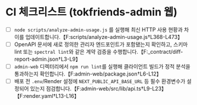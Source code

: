 # CI 체크리스트 (tokfriends-admin 웹)

- [ ] `node scripts/analyze-admin-usage.js` 를 실행해 최신 HTTP 사용 현황과 차이를 업데이트합니다.【F:scripts/analyze-admin-usage.js†L368-L473】
- [ ] OpenAPI 문서에 새로 정의한 관리자 엔드포인트가 포함됐는지 확인하고, 스키마 lint 또는 `spectral lint`와 같은 계약 검증을 수행합니다.【F:_contract/diff-report-admin.json†L3-L9】
- [ ] `admin-web` 디렉터리에서 `npm run lint`를 실행해 클라이언트 빌드가 정적 분석을 통과하는지 확인합니다.【F:admin-web/package.json†L6-L12】
- [ ] 배포 전 `.env`/Render 설정에 `NEXT_PUBLIC_API_BASE_URL` 등 필수 환경변수가 설정되어 있는지 점검합니다.【F:admin-web/src/lib/api.ts†L9-L23】【F:render.yaml†L13-L16】
